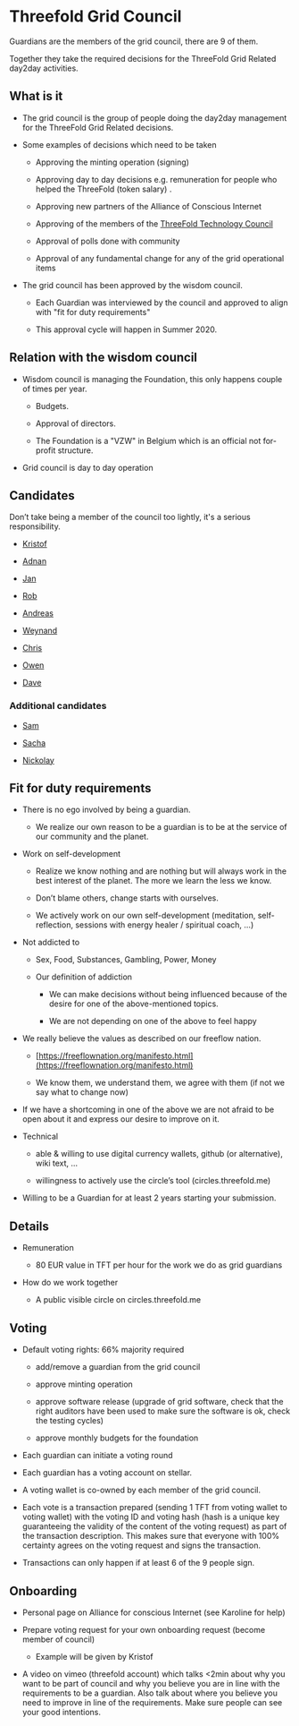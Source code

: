 # Threefold Grid Council

Guardians are the members of the grid council, there are 9 of them.

Together they take the required decisions for the ThreeFold Grid Related day2day activities.

## What is it

* The grid council is the group of people doing the day2day management for the ThreeFold Grid Related decisions.

* Some examples of decisions which need to be taken

    * Approving the minting operation (signing)

    * Approving day to day decisions e.g. remuneration for people who helped the ThreeFold (token salary) .

    * Approving new partners of the Alliance of Conscious Internet

    * Approving of the members of the [ThreeFold Technology Council](https://docs.google.com/document/d/1o8cXyYyWS-9IJmUsWey2RpuDC4n57F9yPa1oP7nO-6Y/edit#)

    * Approval of polls done with community

    * Approval of any fundamental change for any of the grid operational items

* The grid council has been approved by the wisdom council.

    * Each Guardian was interviewed by the council and approved to align with 
"fit for duty requirements"

    * This approval cycle will happen in Summer 2020.

## Relation with the wisdom council

* Wisdom council is managing the Foundation, this only happens couple of times per year.

    * Budgets.

    * Approval of directors.

    * The Foundation is a "VZW" in Belgium which is an official not for-profit structure.

* Grid council is day to day operation

## Candidates 

Don’t take being a member of the council too lightly, it's a serious responsibility.

* [Kristof](kristof.md)

* [Adnan](adnan.md)

* [Jan](jan.md)

* [Rob](rob.md)

* [Andreas](andreas.md)

* [Weynand](weynand.md)

* [Chris](chris.md)

* [Owen](owen.md)

* [Dave](dave.md)

### Additional candidates

* [Sam](sam.md)

* [Sacha](sacha.md)

* [Nickolay](nickolay.md)

## Fit for duty requirements

* There is no ego involved by being a guardian.

    * We realize our own reason to be a guardian is to be at the service of our community and the planet.

* Work on self-development

    * Realize we know nothing and are nothing but will always work in the best interest of the planet. The more we learn the less we know. 

    * Don’t blame others, change starts with ourselves.

    * We actively work on our own self-development (meditation, self-reflection, sessions with energy healer / spiritual coach, …)

* Not addicted to 

    * Sex, Food, Substances, Gambling, Power, Money

    * Our definition of addiction

        * We can make decisions without being influenced because of the desire for one of the above-mentioned topics.

        * We are not depending on one of the above to feel happy

* We really believe the values as described on our freeflow nation.

    * [https://freeflownation.org/manifesto.html](https://freeflownation.org/manifesto.html)

    * We know them, we understand them, we agree with them 
(if not we say what to change now)

* If we have a shortcoming in one of the above we are not afraid to be open about it and express our desire to improve on it.

* Technical

    * able & willing to use digital currency wallets, github (or alternative), wiki text, …

    * willingness to actively use the circle’s tool (circles.threefold.me)

* Willing to be a Guardian for at least 2 years starting your submission.

## Details

* Remuneration

    * 80 EUR value in TFT per hour for the work we do as grid guardians

* How do we work together

    * A public visible circle on circles.threefold.me

## Voting

* Default voting rights: 66% majority required

    * add/remove a guardian from the grid council

    * approve minting operation

    * approve software release (upgrade of grid software, check that the right auditors have been used to make sure the software is ok, check the testing cycles)

    * approve monthly budgets for the foundation

* Each guardian can initiate a voting round

* Each guardian has a voting account on stellar.

* A voting wallet is co-owned by each member of the grid council.

* Each vote is a transaction prepared (sending 1 TFT from voting wallet to voting wallet) with the voting ID and voting hash (hash is a unique key guaranteeing the validity of the content of the voting request) as part of the transaction description. This makes sure that everyone with 100% certainty agrees on the voting request and signs the transaction.

* Transactions can only happen if at least 6 of the 9 people sign.

## Onboarding

* Personal page on Alliance for conscious Internet (see Karoline for help)

* Prepare voting request for your own onboarding request (become member of council)

    * Example will be given by Kristof

* A video on vimeo (threefold account) which talks <2min about why you want to be part of council and why you believe you are in line with the requirements to be a guardian. Also talk about where you believe you need to improve in line of the requirements. Make sure people can see your good intentions.

